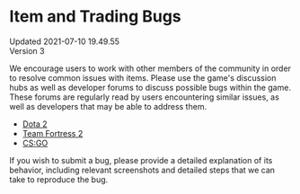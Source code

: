 # Item and Trading Bugs
Updated 2021-07-10 19.49.55  
Version 3  

We encourage users to work with other members of the community in order to resolve common issues with items. Please use the game's discussion hubs as well as developer forums to discuss possible bugs within the game. These forums are regularly read by users encountering similar issues, as well as developers that may be able to address them.  
* [Dota 2](http://dev.dota2.com/)
* [Team Fortress 2](http://steamcommunity.com/app/440/discussions/)
* [CS:GO](http://steamcommunity.com/app/730/discussions/)
  
If you wish to submit a bug, please provide a detailed explanation of its behavior, including relevant screenshots and detailed steps that we can take to reproduce the bug.